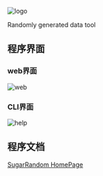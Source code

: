 ![logo](https://cdn.jsdelivr.net/gh/mikusugar/PictureBed@master/uPic/2021/06/logo.gif)

Randomly generated data tool
## 程序界面
### web界面
![web](https://cdn.jsdelivr.net/gh/mikusugar/PictureBed@master/uPic/2021/08/web.png)
### CLI界面
![help](https://cdn.jsdelivr.net/gh/mikusugar/PictureBed@master/uPic/2021/08/help.gif)
## 程序文档
[SugarRandom  HomePage](https://mikusugar.me/SugarRandom/)



